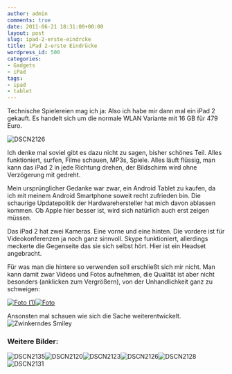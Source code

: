```yaml
---
author: admin
comments: true
date: 2011-06-21 18:31:00+00:00
layout: post
slug: ipad-2-erste-eindrcke
title: iPad 2-erste Eindrücke
wordpress_id: 500
categories:
- Gadgets
- iPad
tags:
- ipad
- tablet
---
```


Technische Spielereien mag ich ja: Also ich habe mir dann mal ein iPad 2 gekauft. Es handelt sich um die normale WLAN Variante mit 16 GB für 479 Euro.

![DSCN2126](https://andydunkel.net/assets/uploads/2011/06/DSCN2126.jpg)

Ich denke mal soviel gibt es dazu nicht zu sagen, bisher schönes Teil. Alles funktioniert, surfen, Filme schauen, MP3s, Spiele. Alles läuft flüssig, man kann das iPad 2 in jede Richtung drehen, der Bildschirm wird ohne Verzögerung mit gedreht.

<!-- more -->

Mein ursprünglicher Gedanke war zwar, ein Android Tablet zu kaufen, da ich mit meinem Android Smartphone soweit recht zufrieden bin. Die schaurige Updatepolitik der Hardwarehersteller hat mich davon ablassen kommen. Ob Apple hier besser ist, wird sich natürlich auch erst zeigen müssen.

Das iPad 2 hat zwei Kameras. Eine vorne und eine hinten. Die vordere ist für Videokonferenzen ja noch ganz sinnvoll. Skype funktioniert, allerdings meckerte die Gegenseite das sie sich selbst hört. Hier ist ein Headset angebracht.

Für was man die hintere so verwenden soll erschließt sich mir nicht. Man kann damit zwar Videos und Fotos aufnehmen, die Qualität ist aber nicht besonders (anklicken zum Vergrößern), von der Unhandlichkeit ganz zu schweigen:

[![Foto (1)](https://andydunkel.net/assets/uploads/2011/06/Foto-1_thumb1.jpg)](https://andydunkel.net/assets/uploads/2011/06/Foto-11.jpg)[![Foto](https://andydunkel.net/assets/uploads/2011/06/Foto_thumb1.jpg)](https://andydunkel.net/assets/uploads/2011/06/Foto1.jpg)

Ansonsten mal schauen wie sich die Sache weiterentwickelt. ![Zwinkerndes Smiley](https://andydunkel.net/assets/uploads/2011/06/wlEmoticon-winkingsmile1.png)


### Weitere Bilder:


![DSCN2135](https://andydunkel.net/assets/uploads/2011/06/DSCN2135.jpg)![DSCN2120](https://andydunkel.net/assets/uploads/2011/06/DSCN2120.jpg)![DSCN2123](https://andydunkel.net/assets/uploads/2011/06/DSCN2123.jpg)![DSCN2126](https://andydunkel.net/assets/uploads/2011/06/DSCN21261.jpg)![DSCN2128](https://andydunkel.net/assets/uploads/2011/06/DSCN2128.jpg)![DSCN2131](https://andydunkel.net/assets/uploads/2011/06/DSCN2131.jpg)

